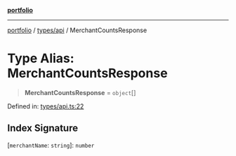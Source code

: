 [**portfolio**](../../../README.md)

***

[portfolio](../../../modules.md) / [types/api](../README.md) / MerchantCountsResponse

# Type Alias: MerchantCountsResponse

> **MerchantCountsResponse** = `object`[]

Defined in: [types/api.ts:22](https://github.com/tnorlund/Portfolio/blob/538cf698f1591eb0dd4327be6305ee87aa0e8aaa/portfolio/types/api.ts#L22)

## Index Signature

\[`merchantName`: `string`\]: `number`
